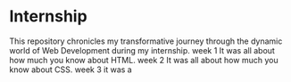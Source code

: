 # Internship
This repository chronicles my transformative journey through the dynamic world of Web Development during my internship.
week 1
It was all about how much you know about HTML.
week 2
It was all about how much you know about CSS.
week 3 
it was a
